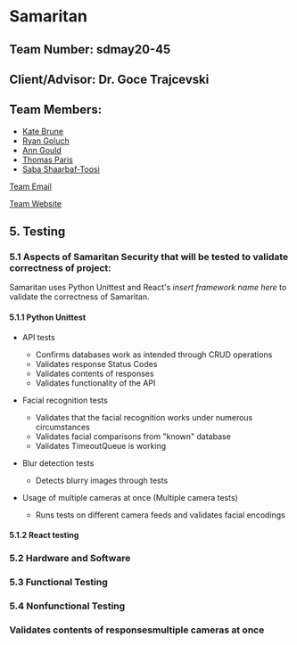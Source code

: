 # Samaritan

## Team Number: sdmay20-45

## Client/Advisor: Dr. Goce Trajcevski

## Team Members:

* [Kate Brune](https://github.com/katebrune) 
* [Ryan Goluch](https://github.com/rgoluch)
* [Ann Gould](https://github.com/gould-ann)
* [Thomas Paris](https://github.com/TJParis)
* [Saba Shaarbaf-Toosi](https://github.com/sabatoo) 

[Team Email](mailto:sdmay20-45@iastate.edu)

[Team Website](http://sdmay20-45.sd.ece.iastate.edu/)






## 5. Testing



### 5.1 Aspects of Samaritan Security that will be tested to validate correctness of project:

Samaritan uses Python Unittest and React's *insert framework name here* to validate the correctness of Samaritan. 

#### 5.1.1 Python Unittest

- API tests
  - Confirms databases work as intended through CRUD operations
  - Validates response Status Codes 
  - Validates contents of responses
  - Validates functionality of the API
 
- Facial recognition tests
  - Validates that the facial recognition works under numerous circumstances
  - Validates facial comparisons from "known" database
  - Validates TimeoutQueue is working 

- Blur detection tests
  - Detects blurry images through tests

- Usage of multiple cameras at once (Multiple camera tests)
  - Runs tests on different camera feeds and validates facial encodings

#### 5.1.2 React testing





### 5.2 Hardware and Software 

### 5.3 Functional Testing

### 5.4 Nonfunctional Testing









### Validates contents of responsesmultiple cameras at once 